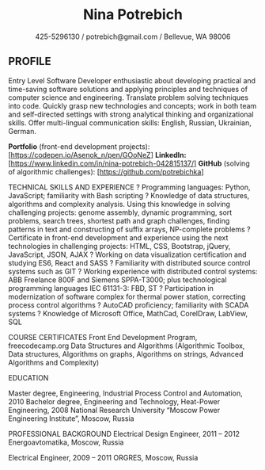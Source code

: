 <h1 style="text-align: center;">
  Nina Potrebich
</h1>

<p style="text-align: center;">
425-5296130  /  potrebich@gmail.com    /   Bellevue, WA 98006 
</p> 
  
## PROFILE

Entry Level Software Developer enthusiastic about developing practical and time-saving software solutions and applying principles and techniques of computer science and engineering. Translate problem solving techniques into code. Quickly grasp new technologies and concepts; work in both team and self-directed settings with strong analytical thinking and organizational skills. Offer multi-lingual communication skills: English, Russian, Ukrainian, German. 

**Portfolio** (front-end development projects): [https://codepen.io/Asenok_n/pen/GOoNeZ]
**LinkedIn:** [https://www.linkedin.com/in/nina-potrebich-042815137/]
**GitHub** (solving of algorithmic challenges): [https://github.com/potrebichka]

TECHNICAL SKILLS AND EXPERIENCE
?	Programming languages: Python, JavaScript; familiarity with Bash scripting
?	Knowledge of data structures, algorithms and complexity analysis. Using this knowledge in solving challenging projects: genome assembly, dynamic programming, sort problems, search trees, shortest path and graph challenges, finding patterns in text and constructing of suffix arrays, NP-complete problems
?	Certificate in front-end development and experience using the next technologies in challenging projects:  HTML, CSS, Bootstrap, jQuery, JavaScript, JSON, AJAX
?	Working on data visualization certification and studying ES6, React and SASS 
?	Familiarity with distributed source control systems such as GIT
?	Working experience with distributed control systems: ABB Freelance 800F and Siemens SPPA-T3000; plus  technological programming languages IEC 61131-3: FBD, ST
?	Participation in modernization of software complex for thermal power station, correcting process control algorithms 
?	AutoCAD proficiency; familiarity with SCADA systems
?	Knowledge of Microsoft Office, MathCad, CorelDraw, LabView, SQL

COURSE CERTIFICATES
Front End Development Program, freecodecamp.org
Data Structures and Algorithms (Algorithmic Toolbox, Data structures, Algorithms on graphs, Algorithms on strings, Advanced Algorithms and Complexity)

EDUCATION

Master degree, Engineering, Industrial Process Control and Automation, 2010
Bachelor degree, Engineering and Technology, Heat-Power Engineering, 2008
National Research University “Moscow Power Engineering Institute”, Moscow, Russia

PROFESSIONAL BACKGROUND
Electrical Design Engineer, 2011 – 2012
Energoavtomatika, Moscow, Russia

Electrical Engineer, 2009 – 2011
ORGRES, Moscow, Russia
